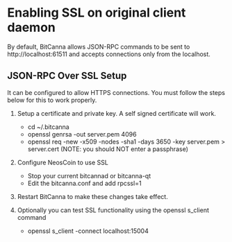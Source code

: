 Enabling SSL on original client daemon
======================================
By default, BitCanna allows JSON-RPC commands to be sent to http://localhost:61511
and accepts connections only from the localhost.

JSON-RPC Over SSL Setup
-----------------------
It can be configured to allow HTTPS connections.  You must follow the steps below
for this to work properly.

1. Setup a certificate and private key.  A self signed certificate will work.
    * cd ~/.bitcanna
    * openssl genrsa -out server.pem 4096
    * openssl req -new -x509 -nodes -sha1 -days 3650 -key server.pem > server.cert
    (NOTE: you should NOT enter a passphrase)

2. Configure NeosCoin to use SSL
    * Stop your current bitcannad or bitcanna-qt
    * Edit the bitcanna.conf and add
      rpcssl=1

3. Restart BitCanna to make these changes take effect.

4. Optionally you can test SSL functionality using the openssl s_client command
    * openssl s_client -connect localhost:15004
